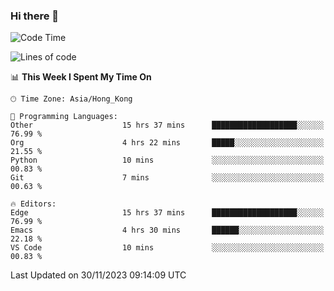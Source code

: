 ### Hi there 👋

<!--
**nicehiro/nicehiro** is a ✨ _special_ ✨ repository because its `README.md` (this file) appears on your GitHub profile.

Here are some ideas to get you started:

- 🔭 I’m currently working on ...
- 🌱 I’m currently learning ...
- 👯 I’m looking to collaborate on ...
- 🤔 I’m looking for help with ...
- 💬 Ask me about ...
- 📫 How to reach me: ...
- 😄 Pronouns: ...
- ⚡ Fun fact: ...
-->

<!--START_SECTION:waka-->
![Code Time](http://img.shields.io/badge/Code%20Time-109%20hrs%2053%20mins-blue)

![Lines of code](https://img.shields.io/badge/From%20Hello%20World%20I%27ve%20Written-2.6%20million%20lines%20of%20code-blue)

📊 **This Week I Spent My Time On** 

```text
🕑︎ Time Zone: Asia/Hong_Kong

💬 Programming Languages: 
Other                    15 hrs 37 mins      ███████████████████░░░░░░   76.99 % 
Org                      4 hrs 22 mins       █████░░░░░░░░░░░░░░░░░░░░   21.55 % 
Python                   10 mins             ░░░░░░░░░░░░░░░░░░░░░░░░░   00.83 % 
Git                      7 mins              ░░░░░░░░░░░░░░░░░░░░░░░░░   00.63 % 

🔥 Editors: 
Edge                     15 hrs 37 mins      ███████████████████░░░░░░   76.99 % 
Emacs                    4 hrs 30 mins       ██████░░░░░░░░░░░░░░░░░░░   22.18 % 
VS Code                  10 mins             ░░░░░░░░░░░░░░░░░░░░░░░░░   00.83 % 
```


 Last Updated on 30/11/2023 09:14:09 UTC
<!--END_SECTION:waka-->
